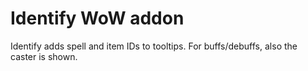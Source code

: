 # Identify WoW addon

Identify adds spell and item IDs to tooltips. For buffs/debuffs, also the
caster is shown.
